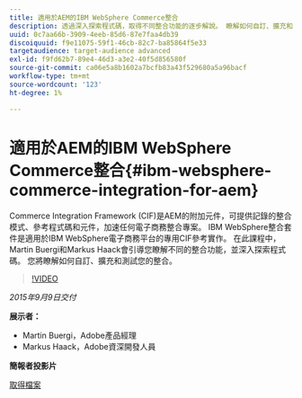 ```yaml
---
title: 適用於AEM的IBM WebSphere Commerce整合
description: 透過深入探索程式碼，取得不同整合功能的逐步解說。 瞭解如何自訂、擴充和測試您的整合。
uuid: 0c7aa66b-3909-4eeb-85d6-87e7faa4db39
discoiquuid: f9e11075-59f1-46cb-82c7-ba85864f5e33
targetaudience: target-audience advanced
exl-id: f9fd62b7-89e4-46d3-a3e2-40f5d856580f
source-git-commit: ca06e5a8b1602a7bcfb83a43f529680a5a96bacf
workflow-type: tm+mt
source-wordcount: '123'
ht-degree: 1%

---
```


# 適用於AEM的IBM WebSphere Commerce整合{#ibm-websphere-commerce-integration-for-aem}

Commerce Integration Framework (CIF)是AEM的附加元件，可提供記錄的整合模式、參考程式碼和元件，加速任何電子商務整合專案。 IBM WebSphere整合套件是適用於IBM WebSphere電子商務平台的專用CIF參考實作。 在此課程中，Martin Buergi和Markus Haack會引導您瞭解不同的整合功能，並深入探索程式碼。 您將瞭解如何自訂、擴充和測試您的整合。

>[!VIDEO](https://video.tv.adobe.com/v/19375/?quality=9)

*2015年9月9日交付*

**展示者：**

* Martin Buergi，Adobe產品經理
* Markus Haack，Adobe資深開發人員

**簡報者投影片**

[取得檔案](assets/150909-aem-gems-ibm-websphere-commerce-integration.pdf)
<!--
[Get back to the Overview](https://helpx.adobe.com/experience-manager/kt/eseminars/gems/aem-index.html)
-->
